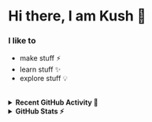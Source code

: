# Hi there, I am Kush 👋

### I like to
- make stuff ⚡
- learn stuff ✨
- explore stuff 💡

<br>
<details>
  <summary><b>Recent GitHub Activity 🚀</b></summary>
  <br>

<!--START_SECTION:activity-->
1. 🎉 Merged PR [#89](https://github.com/melody-bot/Melody/pull/89) in [melody-bot/Melody](https://github.com/melody-bot/Melody)
2. ❌ Closed PR [#81](https://github.com/melody-bot/Melody/pull/81) in [melody-bot/Melody](https://github.com/melody-bot/Melody)
3. 🎉 Merged PR [#84](https://github.com/melody-bot/Melody/pull/84) in [melody-bot/Melody](https://github.com/melody-bot/Melody)
4. ❌ Reopened PR [#84](https://github.com/melody-bot/Melody/pull/84) in [melody-bot/Melody](https://github.com/melody-bot/Melody)
5. ❌ Closed PR [#84](https://github.com/melody-bot/Melody/pull/84) in [melody-bot/Melody](https://github.com/melody-bot/Melody)
<!--END_SECTION:activity-->
<br>
</details>

<details>
  <summary><b>GitHub Stats ⚡</b></summary>
  <br>
  <img align="left" alt="codeSTACKr's GitHub Stats" src="https://github-readme-stats.vercel.app/api?username=git-kush&show_icons=true&hide_border=true&theme=dark" />

</details>
<br>
